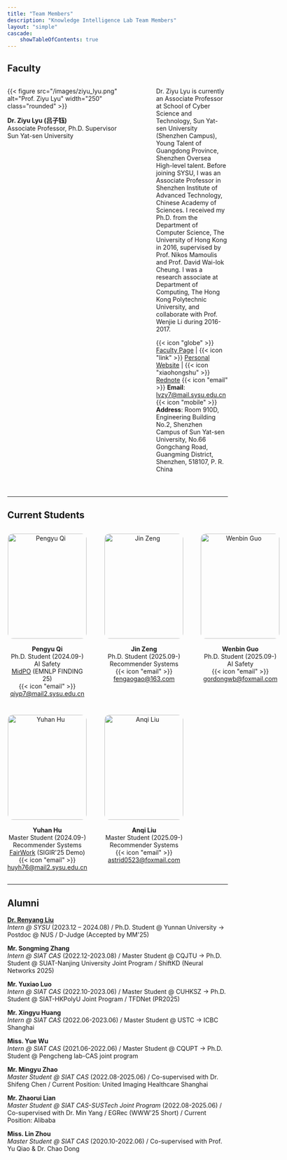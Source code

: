 ```yaml
---
title: "Team Members"
description: "Knowledge Intelligence Lab Team Members"
layout: "simple"
cascade:
    showTableOfContents: true
---
```


## Faculty

<div style="display: flex; gap: 40px; align-items: flex-start; margin-bottom: 40px;">

<div style="flex: 0 0 300px;">

{{< figure src="/images/ziyu_lyu.png" alt="Prof. Ziyu Lyu" width="250" class="rounded" >}}

**Dr. Ziyu Lyu (吕子钰)**  
Associate Professor, Ph.D. Supervisor  
Sun Yat-sen University  



</div>

<div style="flex: 1;">

Dr. Ziyu Lyu is currently an Associate Professor at School of Cyber Science and Technology, Sun Yat-sen University (Shenzhen Campus), Young Talent of Guangdong Province, Shenzhen Oversea High-level talent. Before joining SYSU, I was an Associate Professor in Shenzhen Institute of Advanced Technology, Chinese Academy of Sciences. I received my Ph.D. from the Department of Computer Science, The University of Hong Kong in 2016, supervised by Prof. Nikos Mamoulis and Prof. David Wai-lok Cheung. I was a research associate at Department of Computing, The Hong Kong Polytechnic University, and collaborate with Prof. Wenjie Li during 2016-2017.



{{< icon "globe" >}} [Faculty Page](https://scst.sysu.edu.cn/members/members01/1410204.htm) | {{< icon "link" >}} [Personal Website](https://sites.google.com/site/crystalziyulu/home) | {{< icon "xiaohongshu" >}} [Rednote](https://www.xiaohongshu.com/user/profile/5bbda6d9e1822b0001c528d7)
{{< icon "email" >}} **Email**: lvzy7@mail.sysu.edu.cn  
{{< icon "mobile" >}} **Address**: Room 910D, Engineering Building No.2, Shenzhen Campus of Sun Yat-sen University, No.66 Gongchang Road, Guangming District, Shenzhen, 518107, P. R. China
</div>

</div>

---

## Current Students

<div style="display: grid; grid-template-columns: repeat(3, 1fr); gap: 40px; margin: 30px 0;">

<div style="display: flex; flex-direction: column; align-items: center; text-align: center;">
<img src="/images/pengyu_qi.png" alt="Pengyu Qi" style="width: 180px; height: 240px; object-fit: cover; border-radius: 12px; margin-bottom: 15px;">
<div>
<strong>Pengyu Qi</strong><br>
Ph.D. Student (2024.09-)<br>
AI Safety<br>
<a href="https://arxiv.org/abs/2506.02460">MidPO</a> (EMNLP FINDING 25)<br>
{{< icon "email" >}} <a href="mailto:qiyp7@mail2.sysu.edu.cn">qiyp7@mail2.sysu.edu.cn</a>
</div>
</div>

<div style="display: flex; flex-direction: column; align-items: center; text-align: center;">
<img src="/images/jin_zeng.png" alt="Jin Zeng" style="width: 180px; height: 240px; object-fit: cover; border-radius: 12px; margin-bottom: 15px;">
<div>
<strong>Jin Zeng</strong><br>
Ph.D. Student (2025.09-)<br>
Recommender Systems<br>
{{< icon "email" >}} <a href="mailto:fengaogao@163.com">fengaogao@163.com</a>
</div>
</div>

<div style="display: flex; flex-direction: column; align-items: center; text-align: center;">
<img src="/images/wenbin_guo.jpg" alt="Wenbin Guo" style="width: 180px; height: 240px; object-fit: cover; border-radius: 12px; margin-bottom: 15px;">
<div>
<strong>Wenbin Guo</strong><br>
Ph.D. Student (2025.09-)<br>
AI Safety<br>
{{< icon "email" >}} <a href="mailto:gordongwb@foxmail.com">gordongwb@foxmail.com</a>
</div>
</div> 

<div style="display: flex; flex-direction: column; align-items: center; text-align: center;">
<img src="/images/yuhan_hu.png" alt="Yuhan Hu" style="width: 180px; height: 240px; object-fit: cover; border-radius: 12px; margin-bottom: 15px;">
<div>
<strong>Yuhan Hu</strong><br>
Master Student (2024.09-)<br>
Recommender Systems<br>
<a href="https://huggingface.co/spaces/chenzhouliiii/FairWork2">FairWork</a> (SIGIR'25 Demo)<br>
{{< icon "email" >}} <a href="mailto:huyh76@mail2.sysu.edu.cn">huyh76@mail2.sysu.edu.cn</a>
</div>
</div>

<div style="display: flex; flex-direction: column; align-items: center; text-align: center;">
<img src="/images/anqi_liu.png" alt="Anqi Liu" style="width: 180px; height: 240px; object-fit: cover; border-radius: 12px; margin-bottom: 15px;">
<div>
<strong>Anqi Liu</strong><br>
Master Student (2025.09-)<br>
Recommender Systems<br>
{{< icon "email" >}} <a href="mailto:astrid0523@foxmail.com">astrid0523@foxmail.com</a>
</div>
</div>

</div>

<!-- ### Research Interns

**Undergraduate Interns** {{< badge >}}Research Interns{{< /badge >}}  
{{< icon "pencil" >}} Participating in cutting-edge research projects and gaining research training opportunities -->

---

## Alumni
**[Dr. Renyang Liu](https://scholar.google.com/citations?user=yUJafNAAAAAJ&hl=en)**  
*Intern @ SYSU* (2023.12 – 2024.08) / Ph.D. Student @ Yunnan University → Postdoc @ NUS / D-Judge (Accepted by MM'25)

**Mr. Songming Zhang**  
*Intern @ SIAT CAS* (2022.12-2023.08) / Master Student @ CQJTU → Ph.D. Student @ SUAT-Nanjing University Joint Program / ShiftKD (Neural Networks 2025)

**Mr. Yuxiao Luo**  
*Intern @ SIAT CAS* (2022.10-2023.06) / Master Student @ CUHKSZ → Ph.D. Student @ SIAT-HKPolyU Joint Program / TFDNet (PR2025)

**Mr. Xingyu Huang**  
*Intern @ SIAT CAS* (2022.06-2023.06) / Master Student @ USTC → ICBC Shanghai

**Miss. Yue Wu**  
*Intern @ SIAT CAS* (2021.06-2022.06) / Master Student @ CQUPT → Ph.D. Student @ Pengcheng lab-CAS joint program

**Mr. Mingyu Zhao**  
*Master Student @ SIAT CAS* (2022.08-2025.06) / Co-supervised with Dr. Shifeng Chen / Current Position: United Imaging Healthcare Shanghai

**Mr. Zhaorui Lian**  
*Master Student @ SIAT CAS-SUSTech Joint Program* (2022.08-2025.06) / Co-supervised with Dr. Min Yang / EGRec (WWW'25 Short) / Current Position: Alibaba

**Miss. Lin Zhou**  
*Master Student @ SIAT CAS* (2020.10-2022.06) / Co-supervised with Prof. Yu Qiao & Dr. Chao Dong

